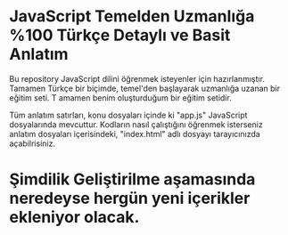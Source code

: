 # JavaScript Temelden Uzmanlığa %100 Türkçe Detaylı ve Basit Anlatım

Bu repository JavaScript dilini öğrenmek isteyenler için hazırlanmıştır. 
Tamamen Türkçe bir biçimde, temel'den başlayarak uzmanlığa uzanan bir eğitim seti. T
amamen benim oluşturduğum bir eğitim setidir.

Tüm anlatım satırları,
konu dosyaları içinde ki "app.js" JavaScript dosyalarında mevcuttur.
Kodların nasıl çalıştığını öğrenmek isterseniz anlatım dosyaları içerisindeki,
"index.html" adlı dosyayı tarayıcınızda açabilrisiniz.

# Şimdilik Geliştirilme aşamasında neredeyse hergün yeni içerikler ekleniyor olacak.
